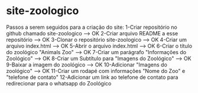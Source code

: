 # site-zoologico
Passos a serem seguidos para a criação do site:
1-Criar repositório no github chamado site-zoologico --> OK
2-Criar arquivo README a esse repositório --> OK
3-Clonar o repositório site-zoologico --> OK
4-Criar um arquivo index.html --> OK
5-Abrir o arquivo index.html --> OK
6-Criar o título do zoológico "Animals Zoo" --> OK
7-Criar um parágrafo "Informações do Zoológico" --> OK
8-Criar um Subtítulo para "Imagens do Zoológico" --> OK
9-Baixar a imagem do zoológico --> OK
10-Adicionar "Imagens do zoológico" --> OK
11-Criar um rodapé com informações "Nome do Zoo" e "telefone de contato"
12-Adicionar um link ao telefone de contato para redirecionar para o whatsapp do Zoológico


